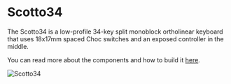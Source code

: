 # Scotto34

The Scotto34 is a low-profile 34-key split monoblock ortholinear keyboard that uses 18x17mm spaced Choc switches and an exposed controller in the middle.

You can read more about the components and how to build it [here](https://scottokeebs.com/blogs/keyboards/Scotto34-pcb-keyboard).

![Scotto34](https://user-images.githubusercontent.com/8194147/205760764-cce990f6-0c81-4971-ae52-ec44b2bc3c33.jpg)
